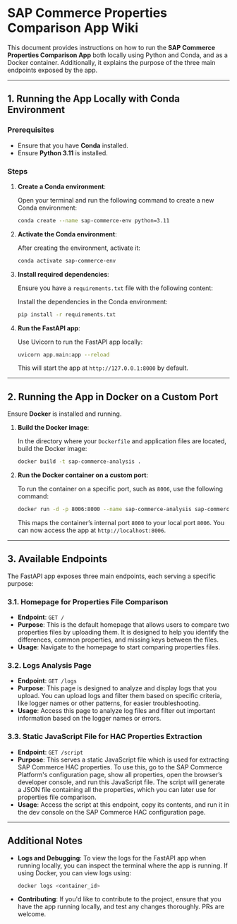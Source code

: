 # SAP Commerce Properties Comparison App Wiki

This document provides instructions on how to run the **SAP Commerce Properties Comparison App** both locally using Python and Conda, and as a Docker container. Additionally, it explains the purpose of the three main endpoints exposed by the app.

---

## 1. **Running the App Locally with Conda Environment**

### Prerequisites

- Ensure that you have **Conda** installed.
- Ensure **Python 3.11** is installed.

### Steps

1. **Create a Conda environment**:

   Open your terminal and run the following command to create a new Conda environment:

   ```bash
   conda create --name sap-commerce-env python=3.11
   ```

2. **Activate the Conda environment**:

   After creating the environment, activate it:

   ```bash
   conda activate sap-commerce-env
   ```

3. **Install required dependencies**:

   Ensure you have a `requirements.txt` file with the following content:

   Install the dependencies in the Conda environment:

   ```bash
   pip install -r requirements.txt
   ```

4. **Run the FastAPI app**:

   Use Uvicorn to run the FastAPI app locally:

   ```bash
   uvicorn app.main:app --reload
   ```

   This will start the app at `http://127.0.0.1:8000` by default.

---

## 2. **Running the App in Docker on a Custom Port**

Ensure **Docker** is installed and running.

1. **Build the Docker image**:

   In the directory where your `Dockerfile` and application files are located, build the Docker image:

   ```bash
   docker build -t sap-commerce-analysis .
   ```

2. **Run the Docker container on a custom port**:

   To run the container on a specific port, such as `8006`, use the following command:

   ```bash
   docker run -d -p 8006:8000 --name sap-commerce-analysis sap-commerce-analysis
   ```

   This maps the container’s internal port `8000` to your local port `8006`. You can now access the app at `http://localhost:8006`.

---

## 3. **Available Endpoints**

The FastAPI app exposes three main endpoints, each serving a specific purpose:

### 3.1. **Homepage for Properties File Comparison**

- **Endpoint**: `GET /`
- **Purpose**: This is the default homepage that allows users to compare two properties files by uploading them. It is designed to help you identify the differences, common properties, and missing keys between the files.
- **Usage**: Navigate to the homepage to start comparing properties files.

### 3.2. **Logs Analysis Page**

- **Endpoint**: `GET /logs`
- **Purpose**: This page is designed to analyze and display logs that you upload. You can upload logs and filter them based on specific criteria, like logger names or other patterns, for easier troubleshooting.
- **Usage**: Access this page to analyze log files and filter out important information based on the logger names or errors.

### 3.3. **Static JavaScript File for HAC Properties Extraction**

- **Endpoint**: `GET /script`
- **Purpose**: This serves a static JavaScript file which is used for extracting SAP Commerce HAC properties. To use this, go to the SAP Commerce Platform's configuration page, show all properties, open the browser’s developer console, and run this JavaScript file. The script will generate a JSON file containing all the properties, which you can later use for properties file comparison.
- **Usage**: Access the script at this endpoint, copy its contents, and run it in the dev console on the SAP Commerce HAC configuration page.

---

## Additional Notes

- **Logs and Debugging**: To view the logs for the FastAPI app when running locally, you can inspect the terminal where the app is running. If using Docker, you can view logs using:

  ```bash
  docker logs <container_id>
  ```

- **Contributing**: If you'd like to contribute to the project, ensure that you have the app running locally, and test any changes thoroughly. PRs are welcome.
